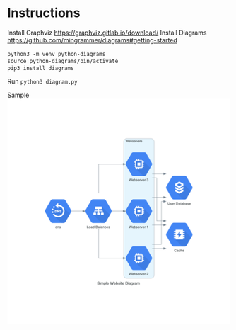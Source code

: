 # Instructions

Install Graphviz https://graphviz.gitlab.io/download/
Install Diagrams https://github.com/mingrammer/diagrams#getting-started

```
python3 -m venv python-diagrams
source python-diagrams/bin/activate
pip3 install diagrams
```

Run `python3 diagram.py`

Sample
![Sample](simple_website_diagram.png)